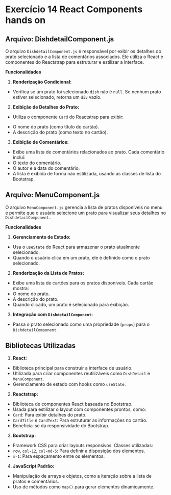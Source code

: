# Exercício 14 React Components hands on

## Arquivo: DishdetailComponent.js

O arquivo ``DishdetailComponent.js`` é responsável por exibir os detalhes do prato selecionado e a lista de comentários associados. Ele utiliza o React e componentes do Reactstrap para estruturar e estilizar a interface.

**Funcionalidades**

1. **Renderização Condicional:**
- Verifica se um prato foi selecionado ``dish`` não é ``null``. Se nenhum prato estiver selecionado, retorna um ``div`` vazio.

2. **Exibição de Detalhes do Prato:**
- Utiliza o componente ``Card`` do Reactstrap para exibir:
* O nome do prato (como título do cartão).
* A descrição do prato (como texto no cartão).

3. **Exibição de Comentários:**
- Exibe uma lista de comentários relacionados ao prato. Cada comentário inclui:
- O texto do comentário.
- O autor e a data do comentário.
- A lista é exibida de forma não estilizada, usando as classes de lista do Bootstrap.

## Arquivo: MenuComponent.js

O arquivo ``MenuComponent.js`` gerencia a lista de pratos disponíveis no menu e permite que o usuário selecione um prato para visualizar seus detalhes no ``DishdetailComponent.``

**Funcionalidades**

1. **Gerenciamento de Estado:**
- Usa o ``useState`` do React para armazenar o prato atualmente selecionado.
- Quando o usuário clica em um prato, ele é definido como o prato selecionado.

2. **Renderização da Lista de Pratos:**
- Exibe uma lista de cartões para os pratos disponíveis. Cada cartão mostra:
- O nome do prato.
- A descrição do prato.
- Quando clicado, um prato é selecionado para exibição.

3. **Integração com ``DishdetailComponent``:**
- Passa o prato selecionado como uma propriedade (``props``) para o ``DishdetailComponent``.

## Bibliotecas Utilizadas

1. **React:**
- Biblioteca principal para construir a interface de usuário.
- Utilizada para criar componentes reutilizáveis como ``DishDetail`` e ``MenuComponent``.
- Gerenciamento de estado com hooks como ``useState``.

2. **Reactstrap:**
- Biblioteca de componentes React baseada no Bootstrap.
- Usada para estilizar o layout com componentes prontos, como:
- ``Card``: Para exibir detalhes do prato.
- ``CardTitle`` e ``CardText``: Para estruturar as informações no cartão.
- Beneficia-se da responsividade do Bootstrap.

3. **Bootstrap:**

- Framework CSS para criar layouts responsivos.
Classes utilizadas:
- ``row``, ``col-12``, ``col-md-5``: Para definir a disposição dos elementos.
- ``m-1``: Para espaçamento entre os elementos.

4. **JavaScript Padrão:**

- Manipulação de arrays e objetos, como a iteração sobre a lista de pratos e comentários.
- Uso de métodos como ``map()`` para gerar elementos dinamicamente.
 